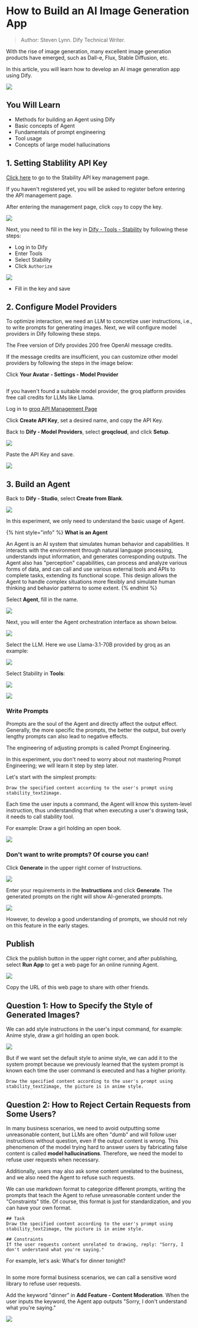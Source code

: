 # How to Build an AI Image Generation App

> Author: Steven Lynn. Dify Technical Writer.

With the rise of image generation, many excellent image generation products have emerged, such as Dall-e, Flux, Stable Diffusion, etc.

In this article, you will learn how to develop an AI image generation app using Dify.

![](../../.gitbook/assets/build-ai-image-generation-app-12-en.png)

## You Will Learn

* Methods for building an Agent using Dify
* Basic concepts of Agent
* Fundamentals of prompt engineering
* Tool usage
* Concepts of large model hallucinations

## 1. Setting Stablility API Key

[Click here](https://platform.stability.ai/account/keys) to go to the Stability API key management page.

If you haven't registered yet, you will be asked to register before entering the API management page.

After entering the management page, click `copy` to copy the key.

![](../../.gitbook/assets/build-ai-image-generation-app-1.png)

Next, you need to fill in the key in [Dify - Tools - Stability](https://cloud.dify.ai/tools) by following these steps:

* Log in to Dify
* Enter Tools
* Select Stability
* Click `Authorize`

![](../../.gitbook/assets/build-ai-image-generation-app-2-en.png)

* Fill in the key and save

## 2. Configure Model Providers

To optimize interaction, we need an LLM to concretize user instructions, i.e., to write prompts for generating images. Next, we will configure model providers in Dify following these steps.

The Free version of Dify provides 200 free OpenAI message credits.

If the message credits are insufficient, you can customize other model providers by following the steps in the image below:

Click **Your Avatar - Settings - Model Provider**

<figure><img src="../../.gitbook/assets/build-ai-image-generation-app-3-en.png" alt=""><figcaption></figcaption></figure>

If you haven't found a suitable model provider, the groq platform provides free call credits for LLMs like Llama.

Log in to [groq API Management Page](https://console.groq.com/keys)

Click **Create API Key**, set a desired name, and copy the API Key.

Back to **Dify - Model Providers**, select **groqcloud**, and click **Setup**.

![](../../.gitbook/assets/build-ai-image-generation-app-4-en.png)

Paste the API Key and save.

![](../../.gitbook/assets/build-ai-image-generation-app-5-en.png)

## 3. Build an Agent

Back to **Dify - Studio**, select **Create from Blank**.

![](../../.gitbook/assets/build-ai-image-generation-app-6-en.png)

In this experiment, we only need to understand the basic usage of Agent.

{% hint style="info" %}
**What is an Agent**

An Agent is an AI system that simulates human behavior and capabilities. It interacts with the environment through natural language processing, understands input information, and generates corresponding outputs. The Agent also has "perception" capabilities, can process and analyze various forms of data, and can call and use various external tools and APIs to complete tasks, extending its functional scope. This design allows the Agent to handle complex situations more flexibly and simulate human thinking and behavior patterns to some extent.
{% endhint %}

Select **Agent**, fill in the name.

![](../../.gitbook/assets/build-ai-image-generation-app-7-en.png)

Next, you will enter the Agent orchestration interface as shown below.

![](../../.gitbook/assets/build-ai-image-generation-app-8-en.png)

Select the LLM. Here we use Llama-3.1-70B provided by groq as an example:

![](../../.gitbook/assets/build-ai-image-generation-app-9-en.png)

Select Stability in **Tools**:

![](../../.gitbook/assets/build-ai-image-generation-app-10-en.png)

![](../../.gitbook/assets/build-ai-image-generation-app-11-en.png)

### Write Prompts

Prompts are the soul of the Agent and directly affect the output effect. Generally, the more specific the prompts, the better the output, but overly lengthy prompts can also lead to negative effects.

The engineering of adjusting prompts is called Prompt Engineering.

In this experiment, you don't need to worry about not mastering Prompt Engineering; we will learn it step by step later.

Let's start with the simplest prompts:

```
Draw the specified content according to the user's prompt using stability_text2image.
```

Each time the user inputs a command, the Agent will know this system-level instruction, thus understanding that when executing a user's drawing task, it needs to call stability tool.

For example: Draw a girl holding an open book.

![](../../.gitbook/assets/build-ai-image-generation-app-12-en.png)

### Don't want to write prompts? Of course you can!

Click **Generate** in the upper right corner of Instructions.

![](../../.gitbook/assets/prompt-gen-1-en.png)

Enter your requirements in the **Instructions** and click **Generate**. The generated prompts on the right will show AI-generated prompts.

![](../../.gitbook/assets/prompt-gen-2-en.png)

However, to develop a good understanding of prompts, we should not rely on this feature in the early stages.

## Publish

Click the publish button in the upper right corner, and after publishing, select **Run App** to get a web page for an online running Agent.

![](../../.gitbook/assets/build-ai-image-generation-app-13-en.png)

Copy the URL of this web page to share with other friends.

## Question 1: How to Specify the Style of Generated Images?

We can add style instructions in the user's input command, for example: Anime style, draw a girl holding an open book.

![](../../.gitbook/assets/build-ai-image-generation-app-14-en.png)

But if we want set the default style to anime style, we can add it to the system prompt because we previously learned that the system prompt is known each time the user command is executed and has a higher priority.

```
Draw the specified content according to the user's prompt using stability_text2image, the picture is in anime style.
```

## Question 2: How to Reject Certain Requests from Some Users?

In many business scenarios, we need to avoid outputting some unreasonable content, but LLMs are often "dumb" and will follow user instructions without question, even if the output content is wrong. This phenomenon of the model trying hard to answer users by fabricating false content is called **model hallucinations**. Therefore, we need the model to refuse user requests when necessary.

Additionally, users may also ask some content unrelated to the business, and we also need the Agent to refuse such requests.

We can use markdown format to categorize different prompts, writing the prompts that teach the Agent to refuse unreasonable content under the "Constraints" title. Of course, this format is just for standardization, and you can have your own format.

```
## Task
Draw the specified content according to the user's prompt using stability_text2image, the picture is in anime style.

## Constraints
If the user requests content unrelated to drawing, reply: "Sorry, I don't understand what you're saying."
```

For example, let's ask: What's for dinner tonight?

<figure><img src="../../.gitbook/assets/build-ai-image-generation-app-15-en.png" alt=""><figcaption></figcaption></figure>

In some more formal business scenarios, we can call a sensitive word library to refuse user requests.

Add the keyword "dinner" in **Add Feature - Content Moderation**. When the user inputs the keyword, the Agent app outputs "Sorry, I don't understand what you're saying."

![](../../.gitbook/assets/build-ai-image-generation-app-16-en.png)
